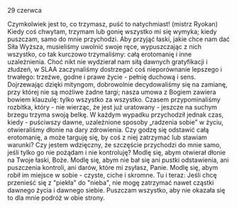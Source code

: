 29 czerwca

Czymkolwiek jest to, co trzymasz, puść to natychmiast!
(mistrz Ryokan)
 Kiedy coś chwytam, trzymam lub gonię wszystko mi się wymyka; kiedy puszczam, samo do mnie przychodzi. Aby przyjąć łaski, jakie chce nam dać Siła Wyższa, musieliśmy uwolnić swoje ręce, wypuszczając z nich wszystko, co tak kurczowo trzymaliśmy: całą erotomanię i inne uzależnienia. Choć nikt nie wydzierał nam siłą dawnych gratyfikacji i złudzeń, w SLAA zaczynaliśmy dostrzegać coś nieporównanie lepszego i trwałego: trzeźwe, godne i prawe życie - pełnię duchową i sens. Dojrzewając dzięki mityngom, dobrowolnie decydowaliśmy się na zamianę, przy której nie są możliwe żadne targi; nasza umowa z Bogiem zawiera bowiem klauzulę: tylko wszystko za wszystko. Czasem przypominaliśmy rozbitka, który - nie wierząc, że jest już uratowany - jeszcze na suchym brzegu trzyma swoją belkę. W każdym wypadku przychodził jednak czas, kiedy - puściwszy dawne, uzależnione sposoby „radzenia sobie” w życiu, otwieraliśmy dłonie na dary zdrowienia.
 Czy godzę się odstawić całą erotomanię, a może targuję się, by coś z niej zatrzymać lub stawiam warunki? Czy jestem wdzięczny, że szczęście przychodzi do mnie samo, jeśli tylko go nie pożądam i nie kontroluję?
 Modlę się, abym otwierał dłonie na Twoje łaski, Boże. Modlę się, abym nie bał się ani pustki odstawienia, ani puszczenia kontroli, ani darów, które mi zsyłasz, Panie. Modlę się, abym robił im miejsce w sobie - czyste, ciche i skromne.
 Tu i teraz: Jeśli chcę przenieść się z "piekła" do "nieba", nie mogę zatrzymać nawet cząstki dawnego życia i dawnego siebie. Puszczam wszystko, aby nie okazała się to dla mnie podróż w obie strony.
